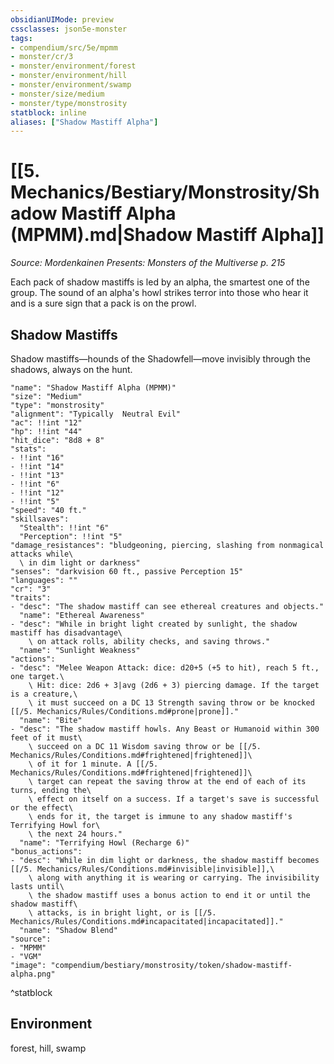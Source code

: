 ```yaml
---
obsidianUIMode: preview
cssclasses: json5e-monster
tags:
- compendium/src/5e/mpmm
- monster/cr/3
- monster/environment/forest
- monster/environment/hill
- monster/environment/swamp
- monster/size/medium
- monster/type/monstrosity
statblock: inline
aliases: ["Shadow Mastiff Alpha"]
---
```

# [[5. Mechanics/Bestiary/Monstrosity/Shadow Mastiff Alpha (MPMM).md|Shadow Mastiff Alpha]]
*Source: Mordenkainen Presents: Monsters of the Multiverse p. 215*  

Each pack of shadow mastiffs is led by an alpha, the smartest one of the group. The sound of an alpha's howl strikes terror into those who hear it and is a sure sign that a pack is on the prowl.

## Shadow Mastiffs

Shadow mastiffs—hounds of the Shadowfell—move invisibly through the shadows, always on the hunt.

```statblock
"name": "Shadow Mastiff Alpha (MPMM)"
"size": "Medium"
"type": "monstrosity"
"alignment": "Typically  Neutral Evil"
"ac": !!int "12"
"hp": !!int "44"
"hit_dice": "8d8 + 8"
"stats":
- !!int "16"
- !!int "14"
- !!int "13"
- !!int "6"
- !!int "12"
- !!int "5"
"speed": "40 ft."
"skillsaves":
  "Stealth": !!int "6"
  "Perception": !!int "5"
"damage_resistances": "bludgeoning, piercing, slashing from nonmagical attacks while\
  \ in dim light or darkness"
"senses": "darkvision 60 ft., passive Perception 15"
"languages": ""
"cr": "3"
"traits":
- "desc": "The shadow mastiff can see ethereal creatures and objects."
  "name": "Ethereal Awareness"
- "desc": "While in bright light created by sunlight, the shadow mastiff has disadvantage\
    \ on attack rolls, ability checks, and saving throws."
  "name": "Sunlight Weakness"
"actions":
- "desc": "Melee Weapon Attack: dice: d20+5 (+5 to hit), reach 5 ft., one target.\
    \ Hit: dice: 2d6 + 3|avg (2d6 + 3) piercing damage. If the target is a creature,\
    \ it must succeed on a DC 13 Strength saving throw or be knocked [[/5. Mechanics/Rules/Conditions.md#prone|prone]]."
  "name": "Bite"
- "desc": "The shadow mastiff howls. Any Beast or Humanoid within 300 feet of it must\
    \ succeed on a DC 11 Wisdom saving throw or be [[/5. Mechanics/Rules/Conditions.md#frightened|frightened]]\
    \ of it for 1 minute. A [[/5. Mechanics/Rules/Conditions.md#frightened|frightened]]\
    \ target can repeat the saving throw at the end of each of its turns, ending the\
    \ effect on itself on a success. If a target's save is successful or the effect\
    \ ends for it, the target is immune to any shadow mastiff's Terrifying Howl for\
    \ the next 24 hours."
  "name": "Terrifying Howl (Recharge 6)"
"bonus_actions":
- "desc": "While in dim light or darkness, the shadow mastiff becomes [[/5. Mechanics/Rules/Conditions.md#invisible|invisible]],\
    \ along with anything it is wearing or carrying. The invisibility lasts until\
    \ the shadow mastiff uses a bonus action to end it or until the shadow mastiff\
    \ attacks, is in bright light, or is [[/5. Mechanics/Rules/Conditions.md#incapacitated|incapacitated]]."
  "name": "Shadow Blend"
"source":
- "MPMM"
- "VGM"
"image": "compendium/bestiary/monstrosity/token/shadow-mastiff-alpha.png"
```
^statblock

## Environment

forest, hill, swamp